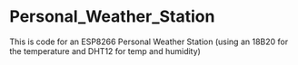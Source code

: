 # Personal_Weather_Station
This is code for an ESP8266 Personal Weather Station (using an 18B20 for the temperature  and DHT12 for temp and humidity)
